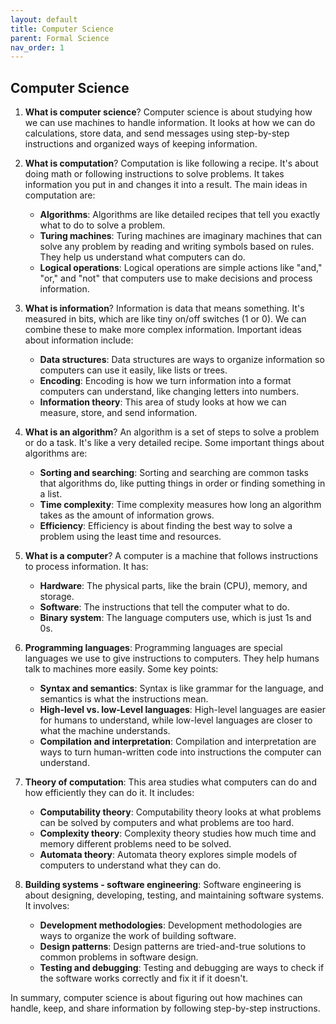 ```yaml
---
layout: default
title: Computer Science
parent: Formal Science
nav_order: 1
---
```


## Computer Science

1. **What is computer science**? Computer science is about studying how we can use machines to handle information. It looks at how we can do calculations, store data, and send messages using step-by-step instructions and organized ways of keeping information.

2. **What is computation**? Computation is like following a recipe. It's about doing math or following instructions to solve problems. It takes information you put in and changes it into a result. The main ideas in computation are:
    - **Algorithms**: Algorithms are like detailed recipes that tell you exactly what to do to solve a problem.
    - **Turing machines**: Turing machines are imaginary machines that can solve any problem by reading and writing symbols based on rules. They help us understand what computers can do.
    - **Logical operations**: Logical operations are simple actions like "and," "or," and "not" that computers use to make decisions and process information.

3. **What is information**? Information is data that means something. It's measured in bits, which are like tiny on/off switches (1 or 0). We can combine these to make more complex information. Important ideas about information include:
    - **Data structures**: Data structures are ways to organize information so computers can use it easily, like lists or trees.
    - **Encoding**: Encoding is how we turn information into a format computers can understand, like changing letters into numbers.
    - **Information theory**: This area of study looks at how we can measure, store, and send information.

4. **What is an algorithm**? An algorithm is a set of steps to solve a problem or do a task. It's like a very detailed recipe. Some important things about algorithms are:
    - **Sorting and searching**: Sorting and searching are common tasks that algorithms do, like putting things in order or finding something in a list.
    - **Time complexity**: Time complexity measures how long an algorithm takes as the amount of information grows.
    - **Efficiency**: Efficiency is about finding the best way to solve a problem using the least time and resources.

5. **What is a computer**? A computer is a machine that follows instructions to process information. It has:
    - **Hardware**: The physical parts, like the brain (CPU), memory, and storage.
    - **Software**: The instructions that tell the computer what to do.
    - **Binary system**: The language computers use, which is just 1s and 0s.

6. **Programming languages**: Programming languages are special languages we use to give instructions to computers. They help humans talk to machines more easily. Some key points:
    - **Syntax and semantics**: Syntax is like grammar for the language, and semantics is what the instructions mean.
    - **High-level vs. low-Level languages**: High-level languages are easier for humans to understand, while low-level languages are closer to what the machine understands.
    - **Compilation and interpretation**: Compilation and interpretation are ways to turn human-written code into instructions the computer can understand.

7. **Theory of computation**: This area studies what computers can do and how efficiently they can do it. It includes:
    - **Computability theory**: Computability theory looks at what problems can be solved by computers and what problems are too hard.
    - **Complexity theory**: Complexity theory studies how much time and memory different problems need to be solved.
    - **Automata theory**: Automata theory explores simple models of computers to understand what they can do.

8. **Building systems - software engineering**: Software engineering is about designing, developing, testing, and maintaining software systems. It involves:
    - **Development methodologies**: Development methodologies are ways to organize the work of building software.
    - **Design patterns**: Design patterns are tried-and-true solutions to common problems in software design.
    - **Testing and debugging**: Testing and debugging are ways to check if the software works correctly and fix it if it doesn't.

In summary, computer science is about figuring out how machines can handle, keep, and share information by following step-by-step instructions.
